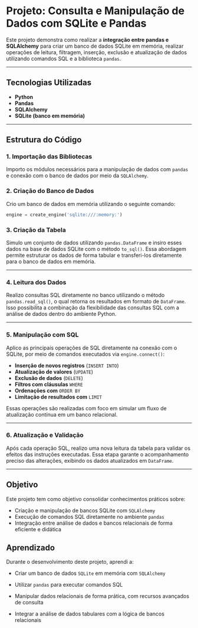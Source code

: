 # Projeto: Consulta e Manipulação de Dados com SQLite e Pandas

Este projeto demonstra como realizar a **integração entre pandas e SQLAlchemy** para criar um banco de dados SQLite em memória, realizar operações de leitura, filtragem, inserção, exclusão e atualização de dados utilizando comandos SQL e a biblioteca `pandas`.

---

## Tecnologias Utilizadas

- **Python**
- **Pandas**
- **SQLAlchemy**
- **SQLite (banco em memória)**

---

## Estrutura do Código

### 1. Importação das Bibliotecas

Importo os módulos necessários para a manipulação de dados com `pandas` e conexão com o banco de dados por meio da `SQLAlchemy`.

### 2. Criação do Banco de Dados

Crio um banco de dados em memória utilizando o seguinte comando:

```python
engine = create_engine('sqlite:///:memory:')
```

### 3. Criação da Tabela

Simulo um conjunto de dados utilizando `pandas.DataFrame` e insiro esses dados na base de dados SQLite com o método `to_sql()`. Essa abordagem permite estruturar os dados de forma tabular e transferi-los diretamente para o banco de dados em memória.

---

### 4. Leitura dos Dados

Realizo consultas SQL diretamente no banco utilizando o método `pandas.read_sql()`, o qual retorna os resultados em formato de `DataFrame`. Isso possibilita a combinação da flexibilidade das consultas SQL com a análise de dados dentro do ambiente Python.

---

### 5. Manipulação com SQL

Aplico as principais operações de SQL diretamente na conexão com o SQLite, por meio de comandos executados via `engine.connect()`:

- **Inserção de novos registros** (`INSERT INTO`)
- **Atualização de valores** (`UPDATE`)
- **Exclusão de dados** (`DELETE`)
- **Filtros com cláusulas** `WHERE`
- **Ordenações com** `ORDER BY`
- **Limitação de resultados com** `LIMIT`

Essas operações são realizadas com foco em simular um fluxo de atualização contínua em um banco relacional.

---

### 6. Atualização e Validação

Após cada operação SQL, realizo uma nova leitura da tabela para validar os efeitos das instruções executadas. Essa etapa garante o acompanhamento preciso das alterações, exibindo os dados atualizados em `DataFrame`.

---

## Objetivo

Este projeto tem como objetivo consolidar conhecimentos práticos sobre:

- Criação e manipulação de bancos SQLite com `SQLAlchemy`
- Execução de comandos SQL diretamente no ambiente `pandas`
- Integração entre análise de dados e bancos relacionais de forma eficiente e didática

## Aprendizado

Durante o desenvolvimento deste projeto, aprendi a:

- Criar um banco de dados `SQLite` em memória com `SQLAlchemy`

- Utilizar `pandas` para executar comandos SQL

- Manipular dados relacionais de forma prática, com recursos avançados de consulta

- Integrar a análise de dados tabulares com a lógica de bancos relacionais
